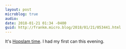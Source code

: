 ```yaml
---
layout: post
microblog: true
audio: 
date: 2018-01-21 01:34 -0400
guid: http://frankm.micro.blog/2018/01/21/053441.html
---
```

It's [Hopslam time](https://www.bellsbeer.com/news/shipping-dates-state-hopslam-2018-other-helpful-links). I had my first can this evening. 
